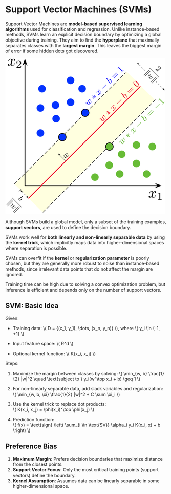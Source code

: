 
# Support Vector Machines (SVMs)

Support Vector Machines are **model-based supervised learning algorithms** used for classification and regression. Unlike instance-based methods, SVMs learn an explicit decision boundary by optimizing a global objective during training. They aim to find the **hyperplane** that maximally separates classes with the **largest margin**. This leaves the biggest margin of error if some hidden dots got discovered. 

![SVM margin illustration](../assets/images/SVM_margin.png)


Although SVMs build a global model, only a subset of the training examples, **support vectors**, are used to define the decision boundary. 

SVMs work well for **both linearly and non-linearly separable data** by using the **kernel trick**, which implicitly maps data into higher-dimensional spaces where separation is possible.

SVMs can overfit if the **kernel** or **regularization parameter** is poorly chosen, but they are generally more robust to noise than instance-based methods, since irrelevant data points that do not affect the margin are ignored.

Training time can be high due to solving a convex optimization problem, but inference is efficient and depends only on the number of support vectors.

## SVM: Basic Idea

Given:  

- Training data: \\( D = \{(x_1, y_1), \dots, (x_n, y_n)\} \\), where \\( y_i \in \{-1, +1\} \\)  

- Input feature space: \\( R^d \\)  

- Optional kernel function: \\( K(x_i, x_j) \\)  


Steps:  

1. Maximize the margin between classes by solving:
   \\( \min_{w, b} \frac{1}{2} \|w\|^2 \quad \text{subject to } y_i(w^\top x_i + b) \geq 1 \\)

2. For non-linearly separable data, add slack variables and regularization:  
   \\( \min_{w, b, \xi} \frac{1}{2} \|w\|^2 + C \sum \xi_i \\)

3. Use the kernel trick to replace dot products:  
   \\( K(x_i, x_j) = \phi(x_i)^\top \phi(x_j) \\)

4. Prediction function:  
   \\( f(x) = \text{sign} \left( \sum_{i \in \text{SV}} \alpha_i y_i K(x_i, x) + b \right) \\)

## Preference Bias

1. **Maximum Margin**: Prefers decision boundaries that maximize distance from the closest points.  
2. **Support Vector Focus**: Only the most critical training points (support vectors) define the boundary.  
3. **Kernel Assumption**: Assumes data can be linearly separable in some higher-dimensional space.  
 
